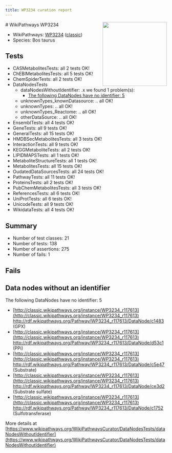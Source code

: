 ```yaml
---
title: WP3234 curation report
---
```


<img style="float: right; width: 200px" src="https://upload.wikimedia.org/wikipedia/commons/thumb/8/83/Wplogo_with_text_500.png/640px-Wplogo_with_text_500.png" />
# WikiPathways WP3234

* WikiPathways: [WP3234](https://wikipathways.org/pathways/WP3234) ([classic](https://classic.wikipathways.org/instance/WP3234))
* Species: Bos taurus
## Tests
* CASMetabolitesTests: all 2 tests OK!
* ChEBIMetabolitesTests: all 5 tests OK!
* ChemSpiderTests: all 2 tests OK!
* DataNodesTests
    * dataNodesWithoutIdentifier: .x we found 1 problem(s):
        * [The following DataNodes have no identifier: 5](#d2d32fa4)
    * unknownTypes_knownDatasource: .. all OK!
    * unknownTypes: .. all OK!
    * unknownTypes_Reactome: .. all OK!
    * otherDataSource: .. all OK!
* EnsemblTests: all 4 tests OK!
* GeneTests: all 9 tests OK!
* GeneralTests: all 15 tests OK!
* HMDBSecMetabolitesTests: all 3 tests OK!
* InteractionTests: all 9 tests OK!
* KEGGMetaboliteTests: all 2 tests OK!
* LIPIDMAPSTests: all 1 tests OK!
* MetaboliteStructureTests: all 1 tests OK!
* MetabolitesTests: all 15 tests OK!
* OudatedDataSourcesTests: all 24 tests OK!
* PathwayTests: all 11 tests OK!
* ProteinsTests: all 2 tests OK!
* PubChemMetabolitesTests: all 3 tests OK!
* ReferencesTests: all 6 tests OK!
* UniProtTests: all 6 tests OK!
* UnicodeTests: all 9 tests OK!
* WikidataTests: all 4 tests OK!


## Summary

* Number of test classes: 21
* Number of tests: 138
* Number of assertions: 275
* Number of fails: 1

## Fails

<a name="d2d32fa4" />

## Data nodes without an identifier

The following DataNodes have no identifier: 5

* [http://classic.wikipathways.org/instance/WP3234_r117613](http://classic.wikipathways.org/instance/WP3234_r117613) http://rdf.wikipathways.org/Pathway/WP3234_r117613/DataNode/c1483 (GPX)
* [http://classic.wikipathways.org/instance/WP3234_r117613](http://classic.wikipathways.org/instance/WP3234_r117613) http://rdf.wikipathways.org/Pathway/WP3234_r117613/DataNode/d53c1 (PPi)
* [http://classic.wikipathways.org/instance/WP3234_r117613](http://classic.wikipathways.org/instance/WP3234_r117613) http://rdf.wikipathways.org/Pathway/WP3234_r117613/DataNode/c5e47 (Substrate)
* [http://classic.wikipathways.org/instance/WP3234_r117613](http://classic.wikipathways.org/instance/WP3234_r117613) http://rdf.wikipathways.org/Pathway/WP3234_r117613/DataNode/ce3d2 (Substrate sulfate)
* [http://classic.wikipathways.org/instance/WP3234_r117613](http://classic.wikipathways.org/instance/WP3234_r117613) http://rdf.wikipathways.org/Pathway/WP3234_r117613/DataNode/c1752 (Sulfotransferase)


More details at [https://www.wikipathways.org/WikiPathwaysCurator/DataNodesTests/dataNodesWithoutIdentifier](https://www.wikipathways.org/WikiPathwaysCurator/DataNodesTests/dataNodesWithoutIdentifier)

